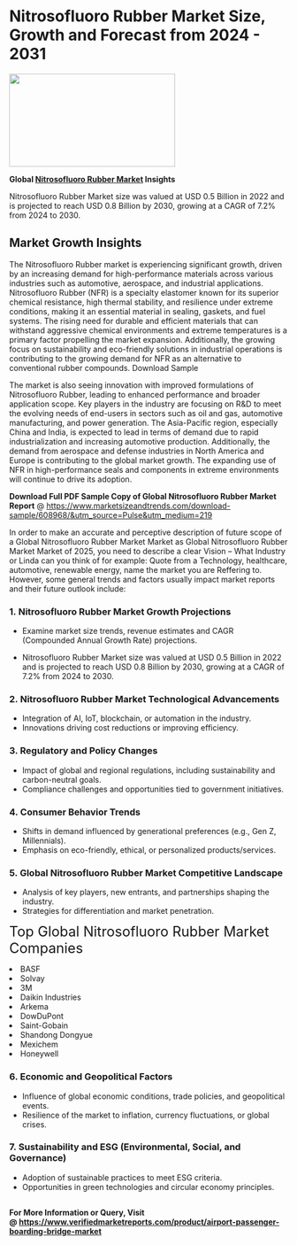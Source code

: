 <H1>Nitrosofluoro Rubber Market Size, Growth and Forecast from 2024 - 2031</H1><img class="aligncenter size-medium wp-image-584254" src="https://thirdeyenews.in/wp-content/uploads/2024/09/Global-Market-Research-300x168.jpeg" alt="" width="300" height="168" /><p><strong>Global&nbsp;<a href="https://www.marketsizeandtrends.com/download-sample/608968/&amp;utm_source=Pulse&amp;utm_medium=219">Nitrosofluoro Rubber Market</a> Insights</strong></p><p>Nitrosofluoro Rubber Market size was valued at USD 0.5 Billion in 2022 and is projected to reach USD 0.8 Billion by 2030, growing at a CAGR of 7.2% from 2024 to 2030.</p><p><h2>Market Growth Insights</h2> <p>The Nitrosofluoro Rubber market is experiencing significant growth, driven by an increasing demand for high-performance materials across various industries such as automotive, aerospace, and industrial applications. Nitrosofluoro Rubber (NFR) is a specialty elastomer known for its superior chemical resistance, high thermal stability, and resilience under extreme conditions, making it an essential material in sealing, gaskets, and fuel systems. The rising need for durable and efficient materials that can withstand aggressive chemical environments and extreme temperatures is a primary factor propelling the market expansion. Additionally, the growing focus on sustainability and eco-friendly solutions in industrial operations is contributing to the growing demand for NFR as an alternative to conventional rubber compounds. Download Sample</p> <p>The market is also seeing innovation with improved formulations of Nitrosofluoro Rubber, leading to enhanced performance and broader application scope. Key players in the industry are focusing on R&D to meet the evolving needs of end-users in sectors such as oil and gas, automotive manufacturing, and power generation. The Asia-Pacific region, especially China and India, is expected to lead in terms of demand due to rapid industrialization and increasing automotive production. Additionally, the demand from aerospace and defense industries in North America and Europe is contributing to the global market growth. The expanding use of NFR in high-performance seals and components in extreme environments will continue to drive its adoption. </p><p><span class=""><strong>Download Full PDF Sample Copy of Global Nitrosofluoro Rubber Market Report</strong> @ <a href="https://www.marketsizeandtrends.com/download-sample/608968/&amp;utm_source=Pulse&amp;utm_medium=219" target="_blank">https://www.marketsizeandtrends.com/download-sample/608968/&amp;utm_source=Pulse&amp;utm_medium=219</a></span></p><p>In order to make an accurate and perceptive description of future scope of a Global&nbsp;Nitrosofluoro Rubber Market Market as Global&nbsp;Nitrosofluoro Rubber Market Market of 2025, you need to describe a clear Vision &ndash; What Industry or Linda can you think of for example: Quote from a Technology, healthcare, automotive, renewable energy, name the market you are Reffering to. However, some general trends and factors usually impact market reports and their future outlook include:</p><h3>1.&nbsp;<strong>Nitrosofluoro Rubber Market Growth Projections</strong></h3><ul><li>Examine market size trends, revenue estimates and CAGR (Compounded Annual Growth Rate) projections.</li><li><p>Nitrosofluoro Rubber Market size was valued at USD 0.5 Billion in 2022 and is projected to reach USD 0.8 Billion by 2030, growing at a CAGR of 7.2% from 2024 to 2030.</p></li></ul><h3>2.&nbsp;<strong>Nitrosofluoro Rubber Market Technological Advancements</strong></h3><ul><li>Integration of AI, IoT, blockchain, or automation in the industry.</li><li>Innovations driving cost reductions or improving efficiency.</li></ul><h3>3.&nbsp;<strong>Regulatory and Policy Changes</strong></h3><ul><li>Impact of global and regional regulations, including sustainability and carbon-neutral goals.</li><li>Compliance challenges and opportunities tied to government initiatives.</li></ul><h3>4.&nbsp;<strong>Consumer Behavior Trends</strong></h3><ul><li>Shifts in demand influenced by generational preferences (e.g., Gen Z, Millennials).</li><li>Emphasis on eco-friendly, ethical, or personalized products/services.</li></ul><h3>5.&nbsp;<strong>Global Nitrosofluoro Rubber Market Competitive Landscape</strong></h3><ul><li>Analysis of key players, new entrants, and partnerships shaping the industry.</li><li>Strategies for differentiation and market penetration.</li></ul><p data-pm-slice="1 1 []"><span style="color: inherit; font-family: inherit; font-size: 25px;">Top Global Nitrosofluoro Rubber Market Companies</span></p><div class="" data-test-id=""><p><li>BASF</li><li> Solvay</li><li> 3M</li><li> Daikin Industries</li><li> Arkema</li><li> DowDuPont</li><li> Saint-Gobain</li><li> Shandong Dongyue</li><li> Mexichem</li><li> Honeywell</li></p></div><h3>6.&nbsp;<strong>Economic and Geopolitical Factors</strong></h3><ul><li>Influence of global economic conditions, trade policies, and geopolitical events.</li><li>Resilience of the market to inflation, currency fluctuations, or global crises.</li></ul><h3>7.&nbsp;<strong>Sustainability and ESG (Environmental, Social, and Governance)</strong></h3><ul><li>Adoption of sustainable practices to meet ESG criteria.</li><li>Opportunities in green technologies and circular economy principles.</li></ul><h2><strong style="font-size: 14px;">For More Information or Query, Visit @&nbsp;</strong><a style="background-color: #ffffff; font-size: 14px;" href="https://www.marketsizeandtrends.com/report/nitrosofluoro-rubber-market/" target="_blank">https://www.verifiedmarketreports.com/product/airport-passenger-boarding-bridge-market</a></h2>
